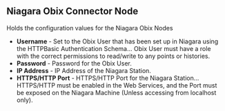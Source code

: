 ## Niagara Obix Connector Node

Holds the configuration values for the Niagara Obix Nodes

-   **Username** - Set to the Obix User that has been set up in Niagara using the HTTPBasic Authentication Schema... Obix User must have a role with the correct permissions to read/write to any points or histories.
-   **Password** - Password for the Obix User.
-   **IP Address** - IP Address of the Niagara Station.
-   **HTTPS/HTTP Port** - HTTPS/HTTP Port for the Niagara Station... HTTPS/HTTP must be enabled in the Web Services, and the Port must be exposed on the Niagara Machine (Unless accessing from localhost only).
